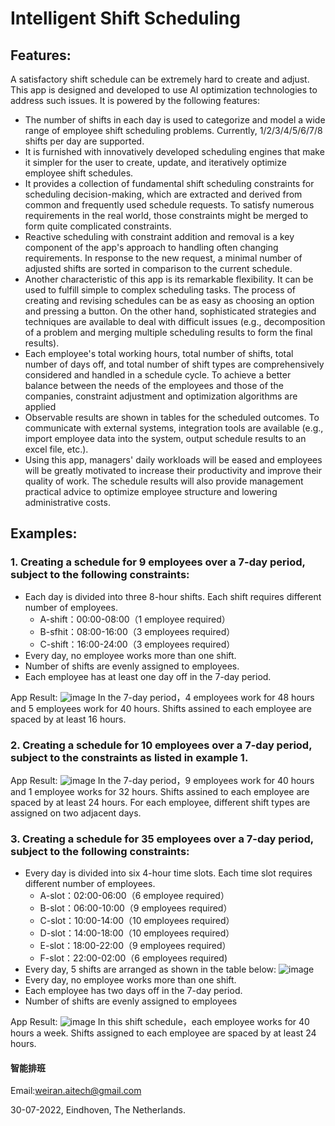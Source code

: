 
# Intelligent Shift Scheduling  

## Features:
A satisfactory shift schedule can be extremely hard to create and adjust. This app is designed and developed to use AI optimization technologies to address such issues. It is powered by the following features:
- The number of shifts in each day is used to categorize and model a wide range of employee shift scheduling problems. Currently, 1/2/3/4/5/6/7/8 shifts per day are supported.
- It is furnished with innovatively developed scheduling engines that make it simpler for the user to create, update, and iteratively optimize employee shift schedules.
- It provides a collection of fundamental shift scheduling constraints for scheduling decision-making, which are extracted and derived from common and frequently used schedule requests. To satisfy numerous requirements in the real world, those constraints might be merged to form quite complicated constraints.
- Reactive scheduling with constraint addition and removal is a key component of the app's approach to handling often changing requirements. In response to the new request, a minimal number of adjusted shifts are sorted in comparison to the current schedule.
- Another characteristic of this app is its remarkable flexibility. It can be used to fulfill simple to complex scheduling tasks. The process of creating and revising schedules can be as easy as choosing an option and pressing a button. On the other hand, sophisticated strategies and techniques are available to deal with difficult issues (e.g., decomposition of a problem and merging multiple scheduling results to form the final results).
- Each employee's total working hours, total number of shifts, total number of days off, and total number of shift types are comprehensively considered and handled in a schedule cycle. To achieve a better balance between the needs of the employees and those of the companies, constraint adjustment and optimization algorithms are applied
- Observable results are shown in tables for the scheduled outcomes. To communicate with external systems, integration tools are available (e.g., import employee data into the system, output schedule results to an excel file, etc.).
- Using this app, managers' daily workloads will be eased and employees will be greatly motivated to increase their productivity and improve their quality of work. The schedule results will also provide management practical advice to optimize employee structure and lowering administrative costs.


## Examples:
### 1. Creating a schedule for 9 employees over a 7-day period, subject to the following constraints:
   - Each day is divided into three 8-hour shifts. Each shift requires different number of employees.
     - A-shift：00:00-08:00（1 employee required）
     - B-sfhit：08:00-16:00（3 employees required）
     - C-shift：16:00-24:00（3 employees required）
   - Every day, no employee works more than one shift.
   - Number of shifts are evenly assigned to employees.
   - Each employee has at least one day off in the 7-day period.

App Result:
![image](https://user-images.githubusercontent.com/84350533/119012794-a5a1a800-b996-11eb-8254-cbe54cebc874.png)
In the 7-day period，4 employees work for 48 hours and 5 employees work for 40 hours. Shifts assined to each employee are spaced by at least 16 hours.

### 2. Creating a schedule for 10 employees over a 7-day period, subject to the constraints as listed in example 1.

App Result:
![image](https://user-images.githubusercontent.com/84350533/183247091-44349e8b-6a47-492b-bb71-90b6bf94c437.png)
In the 7-day period，9 employees work for 40 hours and 1 employee works for 32 hours. Shifts assined to each employee are spaced by at least 24 hours. For each employee, different shift types are assigned on two adjacent days.

### 3. Creating a schedule for 35 employees over a 7-day period, subject to the following constraints:
   - Every day is divided into six 4-hour time slots. Each time slot requires different number of employees. 
     - A-slot：02:00-06:00（6 employee required）
     - B-slot：06:00-10:00（9 employees required）
     - C-slot：10:00-14:00（10 employees required）
     - D-slot：14:00-18:00（10 employees required）
     - E-slot：18:00-22:00（9 employees required）
     - F-slot：22:00-02:00（6 employees required)
   - Every day, 5 shifts are arranged as shown in the table below:
  ![image](https://user-images.githubusercontent.com/84350533/183245697-5dc5c5ad-f774-49d1-93ca-512be6bbd809.png)
   - Every day, no employee works more than one shift.
   - Each employee has two days off in the 7-day period. 
   - Number of shifts are evenly assigned to employees

App Result:
![image](https://user-images.githubusercontent.com/84350533/181852021-45e3dec2-4bf8-42b8-ab56-0e08492d99c3.png)
In this shift schedule，each employee works for 40 hours a week. Shifts assigned to each employee are spaced by at least 24 hours.

#### 智能排班
Email:weiran.aitech@gmail.com

30-07-2022, Eindhoven, The Netherlands.
